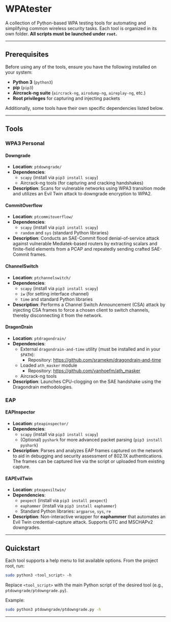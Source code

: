 # WPAtester

A collection of Python-based WPA testing tools for automating and simplifying common wireless security tasks. Each tool is organized in its own folder. **All scripts must be launched under `root`.**

---

## Prerequisites

Before using any of the tools, ensure you have the following installed on your system:

- **Python 3** (`python3`)
- **pip** (`pip3`)
- **Aircrack-ng suite** (`aircrack-ng`, `airodump-ng`, `aireplay-ng`, etc.)
- **Root privileges** for capturing and injecting packets

Additionally, some tools have their own specific dependencies listed below.

---

## Tools

### WPA3 Personal

#### Downgrade

- **Location**: `ptdowngrade/`
- **Dependencies**:
  - `scapy` (install via `pip3 install scapy`)
  - Aircrack-ng tools (for capturing and cracking handshakes)
- **Description**: Scans for vulnerable networks using WPA3 transition mode and utilizes an Evil Twin attack to downgrade encryption to WPA2.

#### CommitOverflow

- **Location**: `ptcommitoverflow/`
- **Dependencies**:
  - `scapy` (install via `pip3 install scapy`)
  - `random` and `sys` (standard Python libraries)
- **Description**: Conducts an SAE-Commit flood denial-of-service attack against vulnerable Mediatek-based routers by extracting scalars and finite-field elements from a PCAP and repeatedly sending crafted SAE-Commit frames.

#### ChannelSwitch

- **Location**: `ptchannelswitch/`
- **Dependencies**:
  - `scapy` (install via `pip3 install scapy`)
  - `iw` (for setting interface channel)
  - `time` and standard Python libraries
- **Description**: Performs a Channel Switch Announcement (CSA) attack by injecting CSA frames to force a chosen client to switch channels, thereby disconnecting it from the network.

#### DragonDrain

- **Location**: `ptdragondrain/`
- **Dependencies**:
  - External `dragondrain-and-time` utility (must be installed and in your `$PATH`):
    - Repository: https://github.com/sramekm/dragondrain-and-time
  - Loaded `ath_masker` module
    - Repository: https://github.com/vanhoefm/ath_masker
  - Aircrack-ng tools
- **Description**: Launches CPU-clogging on the SAE handshake using the Dragondrain methodologies.

### EAP

#### EAPInspector

- **Location**: `pteapinspector/`
- **Dependencies**:
  - `scapy` (install via `pip3 install scapy`)
  - (Optional) `pyshark` for more advanced packet parsing (`pip3 install pyshark`)
- **Description**: Parses and analyzes EAP frames captured on the network to aid in debugging and security assessment of 802.1X authentications. The frames can be captured live via the script or uploaded from existing capture.

#### EAPEvilTwin

- **Location**: `pteapeviltwin/`
- **Dependencies**:
  - `pexpect` (install via `pip3 install pexpect`)
  - `eaphammer` (install via `pip3 install eaphammer`)
  - Standard Python libraries: `argparse`, `sys`, `re`
- **Description**: Non-interactive wrapper for **eaphammer** that automates an Evil Twin credential-capture attack. Supports GTC and MSCHAPv2 downgrades.

---

## Quickstart

Each tool supports a help menu to list available options. From the project root, run:

```bash
sudo python3 <tool_script> -h
```

Replace `<tool_script>` with the main Python script of the desired tool (e.g., `ptdowngrade/ptdowngrade.py`).

Example:

```bash
sudo python3 ptdowngrade/ptdowngrade.py -h
```

---
